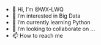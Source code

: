 - 👋 Hi, I’m @WX-LWQ
- 👀 I’m interested in Big Data
- 🌱 I’m currently learning Python
- 💞️ I’m looking to collaborate on ...
- 📫 How to reach me 

<!---
WX-LWQ/WX-LWQ is a ✨ special ✨ repository because its `README.md` (this file) appears on your GitHub profile.
You can click the Preview link to take a look at your changes.
--->
